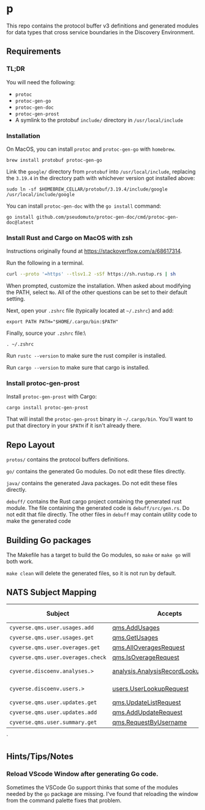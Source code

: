 # p

This repo contains the protocol buffer v3 definitions and generated modules for
data types that cross service boundaries in the Discovery Environment.

## Requirements

### TL;DR

You will need the following:

- `protoc`
- `protoc-gen-go`
- `protoc-gen-doc`
- `protoc-gen-prost`
- A symlink to the protobuf `include/` directory in `/usr/local/include`

### Installation

On MacOS, you can install `protoc` and `protoc-gen-go` with `homebrew`.

```
brew install protobuf protoc-gen-go
```

Link the `google/` directory from `protobuf` into `/usr/local/include`,
replacing the `3.19.4` in the directory path with whichever version got
installed above:

```
sudo ln -sf $HOMEBREW_CELLAR/protobuf/3.19.4/include/google /usr/local/include/google
```

You can install `protoc-gen-doc` with the `go install` command:

```
go install github.com/pseudomuto/protoc-gen-doc/cmd/protoc-gen-doc@latest
```

### Install Rust and Cargo on MacOS with zsh

Instructions originally found at https://stackoverflow.com/a/68617314.

Run the following in a terminal.

```bash
curl --proto '=https' --tlsv1.2 -sSf https://sh.rustup.rs | sh
```

When prompted, customize the installation. When asked about modifying the PATH,
select `No`. All of the other questions can be set to their default setting.

Next, open your `.zshrc` file (typically located at `~/.zshrc`) and add:

```
export PATH PATH="$HOME/.cargo/bin:$PATH"
```

Finally, source your `.zshrc` file:\

```
. ~/.zshrc
```

Run `rustc --version` to make sure the rust compiler is installed.

Run `cargo --version` to make sure that cargo is installed.

### Install protoc-gen-prost

Install `protoc-gen-prost` with Cargo:

```
cargo install protoc-gen-prost
```

That will install the `protoc-gen-prost` binary in `~/.cargo/bin`. You'll want to
put that directory in your `$PATH` if it isn't already there.

## Repo Layout

`protos/` contains the protocol buffers definitions.

`go/` contains the generated Go modules. Do not edit these files directly.

`java/` contains the generated Java packages. Do not edit these files directly.

`debuff/` contains the Rust cargo project containing the generated rust module.
The file containing the generated code is `debuff/src/gen.rs`. Do not edit that
file directly. The other files in `debuff` may contain utility code to make the
generated code

## Building Go packages

The Makefile has a target to build the Go modules, so `make` or `make go` will
both work.

`make clean` will delete the generated files, so it is not run by default.

## NATS Subject Mapping

| Subject                           | Accepts                                                                  | Response                                                        | Responding Service                                                   |
| --------------------------------- | ------------------------------------------------------------------------ | --------------------------------------------------------------- | -------------------------------------------------------------------- |
| `cyverse.qms.user.usages.add`     | [qms.AddUsages](./protos/qms_requests.proto)                             | [qms.UsageResponse](./protos/qms_usages.proto)                  | [subscriptions](https://github.com/cyverse-de/subscriptions)         |
| `cyverse.qms.user.usages.get`     | [qms.GetUsages](./protos/qms_requests.proto)                             | [qms.UsageList](./protos/qms_usages.proto)                      | [subscriptions](https://github.com/cyverse-de/subscriptions)         |
| `cyverse.qms.user.overages.get`   | [qms.AllOveragesRequest](./protos/qms_requests.proto)                    | [qms.OverageList](./protos/qms_overages.proto)                  | [subscriptions](https://github.com/cyverse-de/subscriptions)         |
| `cyverse.qms.user.overages.check` | [qms.IsOverageRequest](./protos/qms_requests.proto)                      | [qms.IsOverage](./protos/qms_overages.proto)                    | [subscriptions](https://github.com/cyverse-de/subscriptions)         |
| `cyverse.discoenv.analyses.>`     | [analysis.AnalysisRecordLookupRequest](./protos/analysis_requests.proto) | [analysis.AnalysisRecordList](./protos/analysis_requests.proto) | [discoenv-analyses](https://github.com/cyverse-de/discoenv-analyses) |
| `cyverse.discoenv.users.>`        | [users.UserLookupRequest](./protos/user_requests.proto)                  | [user.User](./protos/user.proto)                                | [discoenv-users](https://github.com/cyverse-de/discoenv-users)       |
| `cyverse.qms.user.updates.get`    | [qms.UpdateListRequest](./protos/qms_updates.proto)                      | [qms.UpdateListResponse](./protos/qms_updates.proto)            | [subscriptions](https://github.com/cyverse-de/subscriptions)         |
| `cyverse.qms.user.updates.add`    | [qms.AddUpdateRequest](./protos/qms_updates.proto)                       | [qms.AddUpdateResponse](./protos/qms_updates.proto)             | [subscriptions](https://github.com/cyverse-de/subscriptions)         |
| `cyverse.qms.user.summary.get`    | [qms.RequestByUsername](./protos/qms_requests.proto)                     | [qms.UserPlanResponse](./protos/qms_user_plans.proto)           | [subscriptions](https://github.com/cyverse-de/subscriptions)         |

`

## Hints/Tips/Notes

### Reload VScode Window after generating Go code.

Sometimes the VSCode Go support thinks that some of the modules needed by the
`go` package are missing. I've found that reloading the window from the command
palette fixes that problem.
